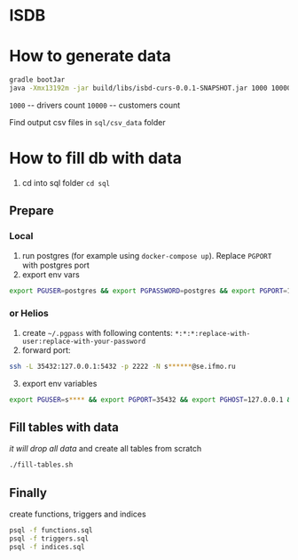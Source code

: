 # ISDB

# How to generate data
```sh
gradle bootJar
java -Xmx13192m -jar build/libs/isbd-curs-0.0.1-SNAPSHOT.jar 1000 10000 sql/csv_data
```
`1000` -- drivers count
`10000` -- customers count

Find output csv files in `sql/csv_data` folder

# How to fill db with data
1. cd into sql folder
`cd sql`

## Prepare
### Local
1. run postgres (for example using `docker-compose up`). Replace `PGPORT` with postgres port
2. export env vars
```sh
export PGUSER=postgres && export PGPASSWORD=postgres && export PGPORT=15432 && export PGHOST=127.0.0.1 && export PGDATABASE=postgres
```

### or Helios
1. create `~/.pgpass` with following contents: `*:*:*:replace-with-user:replace-with-your-password`
2. forward port:
```sh
ssh -L 35432:127.0.0.1:5432 -p 2222 -N s******@se.ifmo.ru
```
3. export env variables
```sh
export PGUSER=s**** && export PGPORT=35432 && export PGHOST=127.0.0.1 && export PGDATABASE=studs
```

## Fill tables with data
*it will drop all data* and create all tables from scratch
```sh
./fill-tables.sh
```

## Finally
create functions, triggers and indices
```sh
psql -f functions.sql
psql -f triggers.sql
psql -f indices.sql
```
